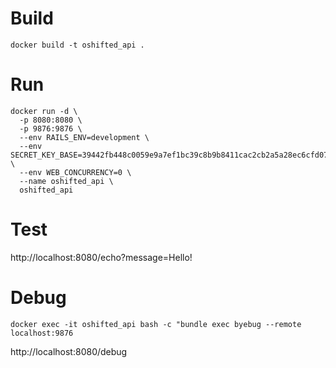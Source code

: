 
# Build
```docker build -t oshifted_api .```

# Run

```
docker run -d \
  -p 8080:8080 \
  -p 9876:9876 \
  --env RAILS_ENV=development \
  --env SECRET_KEY_BASE=39442fb448c0059e9a7ef1bc39c8b9b8411cac2cb2a5a28ec6cfd071508335ee1dd88520b323ee06fa19c07c23510503ea203bfe8ce165200e7f72030bad8c6d \
  --env WEB_CONCURRENCY=0 \
  --name oshifted_api \
  oshifted_api
```


# Test

http://localhost:8080/echo?message=Hello!

# Debug
```docker exec -it oshifted_api bash -c "bundle exec byebug --remote localhost:9876```

http://localhost:8080/debug
